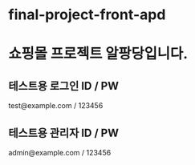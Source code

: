 # final-project-front-apd
<h1>쇼핑몰 프로젝트 알팡당입니다.</h1>
<h2>테스트용 로그인 ID / PW </h2>
test@example.com / 123456
<h2>테스트용 관리자 ID / PW </h2>
admin@example.com / 123456
